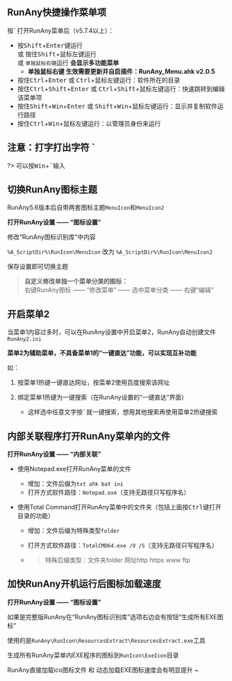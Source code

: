 
## RunAny快捷操作菜单项

按<kbd>`</kbd>打开RunAny菜单后（v5.7.4以上）：

  - 按<kbd>Shift</kbd>+<kbd>Enter</kbd>键运行 <br/>或 按住<kbd>Shift</kbd>+鼠标左键运行 <br/>或 `单独鼠标右键`运行 <b>会显示多功能菜单</b>
    - **单独鼠标右键 生效需要更新并自启插件：RunAny_Menu.ahk v2.0.5**
  - 按住<kbd>Ctrl</kbd>+<kbd>Enter</kbd> 或 <kbd>Ctrl</kbd>+鼠标左键运行：软件所在的目录
  - 按住<kbd>Ctrl</kbd>+<kbd>Shift</kbd>+<kbd>Enter</kbd> 或 <kbd>Ctrl</kbd>+<kbd>Shift</kbd>+鼠标左键运行：快速跳转到编辑该菜单项
  - 按住<kbd>Shift</kbd>+<kbd>Win</kbd>+<kbd>Enter</kbd> 或 <kbd>Shift</kbd>+<kbd>Win</kbd>+鼠标左键运行：显示并复制软件运行路径
  - 按住<kbd>Ctrl</kbd>+<kbd>Win</kbd>+鼠标左键运行：以管理员身份来运行

## 注意：打字打出字符 \` 

?> 可以按<kbd>Win</kbd>+<kbd>\`</kbd>输入


## 切换RunAny图标主题

RunAny5.6版本后自带两套图标主题`MenuIcon`和`MenuIcon2`

**打开RunAny设置 —— “图标设置”**

修改“RunAny图标识别库”中内容

`%A_ScriptDir%\RunIcon\MenuIcon` 改为 `%A_ScriptDir%\RunIcon\MenuIcon2`

保存设置即可切换主题

> **自定义修改单独一个菜单分类的图标：** <br>
> 右键RunAny图标 —— “修改菜单” —— 选中菜单分类 —— 右键“编辑”

## 开启菜单2

当菜单1内容过多时，可以在RunAny设置中开启菜单2，RunAny自动创建文件`RunAny2.ini`

**菜单2为辅助菜单，不具备菜单1的“一键直达”功能，可以实现互补功能**

如：

1. 按菜单1热键一键直达网址，按菜单2使用百度搜索该网址

2. 绑定菜单1热键为一键搜索（在RunAny设置的“一键直达”界面）
   - 这样选中任意文字按<kbd>\`</kbd>就一键搜索，想用其他搜索再使用菜单2热键搜索

## 内部关联程序打开RunAny菜单内的文件

**打开RunAny设置 —— “内部关联”**

- 使用Notepad.exe打开RunAny菜单的文件

  - 增加：文件后缀为`txt ahk bat ini`
  - 打开方式软件路径：`Notepad.exe`（支持无路径只写程序名）

- 使用Total Command打开RunAny菜单中的文件夹（包括上面按<kbd>Ctrl</kbd>键打开目录的功能）

  - 增加：文件后缀为特殊类型`folder`

  - 打开方式软件路径：`TotalCMD64.exe /O /S`（支持无路径只写程序名）

  - > 特殊后缀类型：文件夹folder 网址http https www ftp

## 加快RunAny开机运行后图标加载速度

**打开RunAny设置 —— “图标设置”**

如果是完整版RunAny在“RunAny图标识别库”选项右边会有按钮“生成所有EXE图标”

使用的是`RunAny\RunIcon\ResourcesExtract\ResourcesExtract.exe`工具

生成所有RunAny菜单内EXE程序的图标到`RunIcon\ExeIcon`目录

RunAny直接加载ico图标文件 和 动态加载EXE图标速度会有明显提升 ~